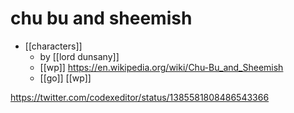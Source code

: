 # chu bu and sheemish

- [[characters]]
  - by [[lord dunsany]]
  - [[wp]] https://en.wikipedia.org/wiki/Chu-Bu_and_Sheemish
  - [[go]] [[wp]]

https://twitter.com/codexeditor/status/1385581808486543366